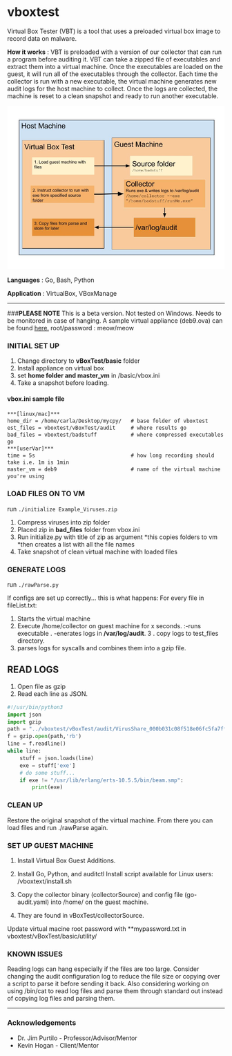 # vboxtest

Virtual Box Tester (VBT) is a tool that uses a preloaded virtual box image to record data on malware.

**How it works**
:	VBT is preloaded with a version of our collector that can run a program before auditing it. 
	VBT can take a zipped file of executables and extract them into a virtual machine. 
Once the executables are loaded on the guest, it will run all of the executables through the collector. Each time the collector is run with a new executable, the virtual machine generates new audit logs for the host machine to collect. Once the logs are collected, the machine is reset to a clean snapshot and ready to run another executable. 

![VBox Diagram](./VBoxDiagram.jpg)

**Languages**
 :	Go, Bash, Python
 
 **Application**
 : VirtualBox, VBoxManage


***
###__PLEASE NOTE__
This is a beta version. Not tested on Windows. Needs to be monitored in case of hanging.
A sample virtual appliance (deb9.ova) can be found [here.](https://drive.google.com/open?id=1uBGywA5ym34UVLkAE4QpdcPiu8STqqsx)
root/password
 : meow/meow
 
### INITIAL SET UP
1. Change directory to **vBoxTest/basic** folder
2. Install appliance on virtual box 
3. set **home folder and master_vm** in /basic/vbox.ini
4. Take a snapshot before loading.


#### vbox.ini sample file
```
***[linux/mac]***
home_dir = /home/carla/Desktop/mycpy/   # base folder of vboxtest
est_files = vboxtest/vBoxTest/audit     # where results go
bad_files = vboxtest/badstuff           # where compressed executables go
***[userVar]***
time = 5s                               # how long recording should take i.e. 1m is 1min
master_vm = deb9                        # name of the virtual machine you're using
```
### LOAD FILES ON TO VM

run ``./initialize Example_Viruses.zip``

1. Compress viruses into zip folder
2. Placed zip in **bad_files** folder from vbox.ini
3. Run initialize.py with title of zip as argument
    *this copies folders to vm
    *then creates a list with all the file names
4. Take snapshot of clean virtual machine with loaded files

### GENERATE LOGS
run ``./rawParse.py``

If configs are set up correctly... this is what happens:
For every file in fileList.txt:

1. Starts the virtual machine
2. Execute /home/collector on guest machine for x seconds.
    :-runs executable .
    -enerates logs in **/var/log/audit**.
3  . copy logs to test_files directory.
4. parses logs for syscalls and combines them into a gzip file.



## READ LOGS
1. Open file as gzip
2. Read each line as JSON.

```python
#!/usr/bin/python3
import json
import gzip
path = "../vboxtest/vBoxTest/audit/VirusShare_000b031c08f518e06fc5fa7ffcf476d8.gzip"
f = gzip.open(path,'rb')
line = f.readline()
while line:
    stuff = json.loads(line)
    exe = stuff['exe']
    # do some stuff...
    if exe != "/usr/lib/erlang/erts-10.5.5/bin/beam.smp":
        print(exe)

```

### CLEAN UP
Restore the original snapshot of the virtual machine.
From there you can load files and run ./rawParse again.

### SET UP GUEST MACHINE
1. Install Virtual Box Guest Additions.

2. Install Go, Python, and auditctl
    Install script available for Linux users: /vboxtext/install.sh

2. Copy the collector binary (collectorSource) and config file (go-audit.yaml) into /home/ on the guest machine.

3. They are found in vBoxTest/collectorSource.

Update virtual macine root password with **mypassword.txt in vboxtest/vBoxTest/basic/utility/

### KNOWN ISSUES

Reading logs can hang especially if the files are too large.
Consider changing the audit configuration log to reduce the file size or copying over a script to parse it before sending it back. 
Also considering working on using /bin/cat to read log files and parse them through standard out instead of copying log files and parsing them. 



***

### Acknowledgements
- Dr. Jim Purtilo - Professor/Advisor/Mentor
- Kevin Hogan - Client/Mentor


